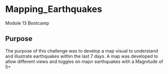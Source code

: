 # Mapping_Earthquakes
Module 13 Bootcamp

## Purpose
The purpose of this challenge was to develop a map visual to understand and illustrate earthquakes within the last 7 days. A map was developed to allow different views and toggles on major earthquakes with a Magnitude of 5+
